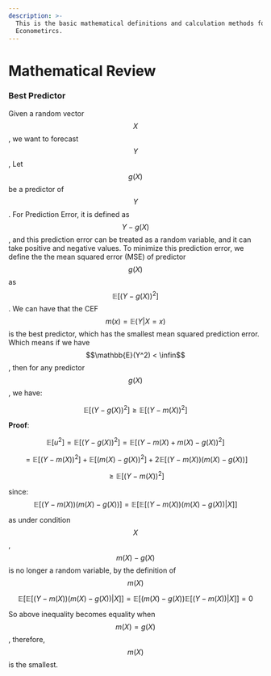 ```yaml
---
description: >-
  This is the basic mathematical definitions and calculation methods for
  Econometircs.
---
```


# Mathematical Review



### Best Predictor

Given a random vector $$X$$, we want to forecast $$Y$$, Let $$g(X)$$ be a predictor of $$Y$$. For Prediction Error, it is defined as $$Y - g(X)$$, and this prediction error can be treated as a random variable, and  it can take positive and negative values. To minimize this prediction error, we define the the mean squared error (MSE) of predictor $$g(X)$$ as $$\mathbb{E}[(Y-g(X))^2]$$. We can have that the CEF $$m(x) = \mathbb{E}(Y|X=x)$$ is the best predictor, which has the smallest mean squared prediction error. Which means if we have $$\mathbb{E}(Y^2) < \infin$$, then for any predictor $$g(X)$$, we have:

&#x20;                                                   $$\mathbb{E}[(Y-g(X))^2] \geq \mathbb{E}[(Y-m(X))^2]$$

&#x20;**Proof**:

$$\mathbb{E}[u^2] = \mathbb{E}[(Y-g(X))^2]=\mathbb{E}[(Y-m(X) + m(X) -g(X))^2]$$

&#x20;          $$=\mathbb{E}[(Y-m(X))^2] + \mathbb{E}[(m(X)-g(X))^2]+2\mathbb{E}[(Y-m(X))(m(X) -g(X))]$$

&#x20;          $$\geq \mathbb{E}[(Y-m(X))^2]$$

since: $$\mathbb{E}[(Y-m(X))(m(X) -g(X))] = \mathbb{E}[\mathbb{E}[(Y-m(X))(m(X) -g(X))|X]]$$

as under condition $$X$$, $$m(X) -g(X)$$ is no longer a random variable, by the definition of $$m(X)$$

$$\mathbb{E}[\mathbb{E}[(Y-m(X))(m(X) -g(X))|X]] = \mathbb{E}[(m(X) -g(X))\mathbb{E}[(Y-m(X))|X]] = 0$$

So above inequality becomes equality when $$m(X) = g(X)$$, therefore, $$m(X)$$ is the smallest.
